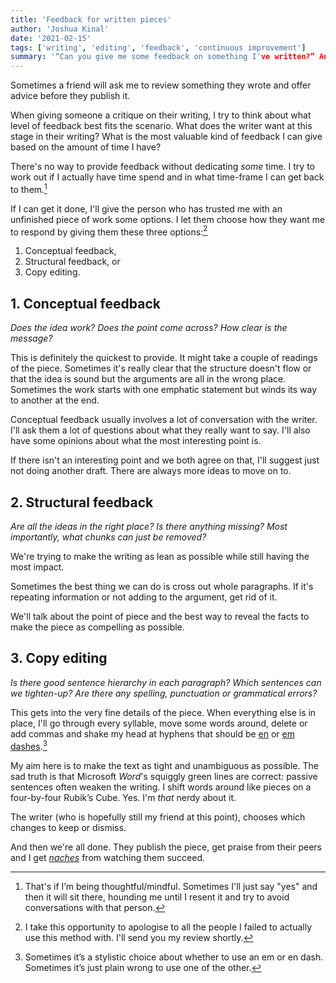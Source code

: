 ```yaml
---
title: 'Feedback for written pieces'
author: 'Joshua Kinal'
date: '2021-02-15'
tags: ['writing', 'editing', 'feedback', 'continuous improvement']
summary: '“Can you give me some feedback on something I've written?” Answering “Yes” to that needs some consideration.'
---
```


Sometimes a friend will ask me to review something they wrote and offer advice before they publish it.

When giving someone a critique on their writing, I try to think about what level of feedback best fits the scenario. What does the writer want at this stage in their writing? What is the most valuable kind of feedback I can give based on the amount of time I have?

There's no way to provide feedback without dedicating *some* time. I try to work out if I actually have time spend and in what time-frame I can get back to them.[^1]

If I can get it done, I'll give the person who has trusted me with an unfinished piece of work some options. I let them choose how they want me to respond by giving them these three options:[^2]

1. Conceptual feedback,
2. Structural feedback, or
3. Copy editing.

## 1. Conceptual feedback

*Does the idea work? Does the point come across? How clear is the message?*

This is definitely the quickest to provide. It might take a couple of readings of the piece. Sometimes it's really clear that the structure doesn't flow or that the idea is sound but the arguments are all in the wrong place. Sometimes the work starts with one emphatic statement but winds its way to another at the end.

Conceptual feedback usually involves a lot of conversation with the writer. I'll ask them a lot of questions about what they really want to say. I'll also have some opinions about what the most interesting point is.

If there isn't an interesting point and we both agree on that, I'll suggest just not doing another draft. There are always more ideas to move on to.

## 2. Structural feedback

*Are all the ideas in the right place? Is there anything missing? Most importantly, what chunks can just be removed?*

We're trying to make the writing as lean as possible while still having the most impact.

Sometimes the best thing we can do is cross out whole paragraphs. If it's repeating information or not adding to the argument, get rid of it.

We'll talk about the point of piece and the best way to reveal the facts to make the piece as compelling as possible.

## 3. Copy editing

*Is there good sentence hierarchy in each paragraph? Which sentences can we tighten-up? Are there any spelling, punctuation or grammatical errors?*

This gets into the very fine details of the piece. When everything else is in place, I'll go through every syllable, move some words around, delete or add commas and shake my head at hyphens that should be [en](https://punctuationmarks.org/en-dash/) or [em dashes](https://punctuationmarks.org/em-dash/).[^3]

My aim here is to make the text as tight and unambiguous as possible. The sad truth is that Microsoft *Word*'s squiggly green lines are correct: passive sentences often weaken the writing. I shift words around like pieces on a four-by-four Rubik’s Cube. Yes. I'm *that* nerdy about it.

The writer (who is hopefully still my friend at this point), chooses which changes to keep or dismiss.

And then we're all done. They publish the piece, get praise from their peers and I get [*naches*](https://jel.jewish-languages.org/words/394) from watching them succeed.


[^1]: That's if I’m being thoughtful/mindful. Sometimes I'll just say "yes" and then it will sit there, hounding me until I resent it and try to avoid conversations with that person.
[^2]: I take this opportunity to apologise to all the people I failed to actually use this method with. I'll send you my review shortly.
[^3]: Sometimes it’s a stylistic choice about whether to use an em or en dash. Sometimes it’s just plain wrong to use one of the other.



